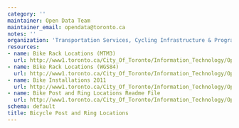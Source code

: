 ```yaml
---
category: ''
maintainer: Open Data Team
maintainer_email: opendata@toronto.ca
notes: ''
organization: 'Transportation Services, Cycling Infrastructure & Programs '
resources:
- name: Bike Rack Locations (MTM3)
  url: http://www1.toronto.ca/City_Of_Toronto/Information_Technology/Open_Data/Data_Sets/Assets/Files/bike_rack_locations_mtm3.zip
- name: Bike Rack Locations (WGS84)
  url: http://www1.toronto.ca/City_Of_Toronto/Information_Technology/Open_Data/Data_Sets/Assets/Files/bike_rack_locations_wgs84.zip
- name: Bike Installations 2011
  url: http://www1.toronto.ca/City_Of_Toronto/Information_Technology/Open_Data/Data_Sets/Assets/Files/installs_2011.xls
- name: Bike Post and Ring Locations Readme File
  url: http://www1.toronto.ca/City_Of_Toronto/Information_Technology/Open_Data/Data_Sets/Assets/Files/Bicycle_Post_and_Ring_Locations_Readme_File.xls
schema: default
title: Bicycle Post and Ring Locations
---
```

